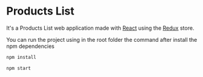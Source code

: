 # Products List
It's a Products List web application made with [React](https://github.com/facebook/react) using the [Redux](https://github.com/reactjs/redux) store.

You can run the project using in the root folder the command after install the npm dependencies
```javascript
npm install

npm start
```
